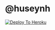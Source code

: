 #  @huseynh

[![Deploy To Heroku](https://www.herokucdn.com/deploy/button.svg)](https://heroku.com/deploy?template=https://github.com/XTQ067/HUSEYININ-REPOSU)
